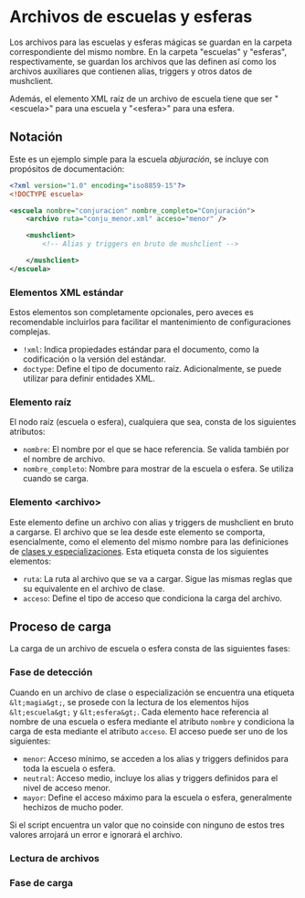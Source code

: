 # Archivos de escuelas y esferas

Los archivos para las escuelas y esferas mágicas se guardan en la carpeta correspondiente del mismo nombre. En la carpeta "escuelas" y "esferas", respectivamente, se guardan los archivos que las definen así como los archivos auxiliares que contienen alias, triggers y otros datos de mushclient.

Además, el elemento XML raíz de un archivo de escuela tiene que ser "&lt;escuela&gt;" para una escuela y "&lt;esfera&gt;" para una esfera.

## Notación

Este es un ejemplo simple para la escuela *abjuración*, se incluye con propósitos de documentación:

```xml
<?xml version="1.0" encoding="iso8859-15"?>
<!DOCTYPE escuela>

<escuela nombre="conjuracion" nombre_completo="Conjuración">
	<archivo ruta="conju_menor.xml" acceso="menor" />

	<mushclient>
		<!-- Alias y triggers en bruto de mushclient -->

	</mushclient>
</escuela>
```

### Elementos XML estándar

Estos elementos son completamente opcionales, pero aveces es recomendable incluirlos para facilitar el mantenimiento de configuraciones complejas.

* `!xml`: Indica propiedades estándar para el documento, como la codificación o la versión del estándar.
* `doctype`: Define el tipo de documento raíz. Adicionalmente, se puede utilizar para definir entidades XML.

### Elemento raíz

El nodo raíz (escuela o esfera), cualquiera que sea, consta de los siguientes atributos:

* `nombre`: El nombre por el que se hace referencia. Se valida también por el nombre de archivo.
* `nombre_completo`: Nombre para mostrar de la escuela o esfera. Se utiliza cuando se carga.

### Elemento &lt;archivo&gt;

Este elemento define un archivo con alias y triggers de mushclient en bruto a cargarse. El archivo que se lea desde este elemento se comporta, esencialmente, como el elemento del mismo nombre para las definiciones de [clases y especializaciones](clase.md). Esta etiqueta consta de los siguientes elementos:

* `ruta`: La ruta al archivo que se va a cargar. Sigue las mismas reglas que su equivalente en el archivo de clase.
* `acceso`: Define el tipo de acceso que condiciona la carga del archivo.

## Proceso de carga

La carga de un archivo de escuela o esfera consta de las siguientes fases:

### Fase de detección

Cuando en un archivo de clase o especialización se encuentra una etiqueta `&lt;magia&gt;`, se prosede con la lectura de los elementos hijos `&lt;escuela&gt;` y `&lt;esfera&gt;`. Cada elemento hace referencia al nombre de una escuela o esfera mediante el atributo `nombre` y condiciona la carga de esta mediante el atributo `acceso`. El acceso puede ser uno de los siguientes:

* `menor`: Acceso mínimo, se acceden a los alias y triggers definidos para toda la escuela o esfera.
* `neutral`: Acceso medio, incluye los alias y triggers definidos para el nivel de acceso menor.
* `mayor`: Define el acceso máximo para la escuela o esfera, generalmente hechizos de mucho poder.

Si el script encuentra un valor que no coinside con ninguno de estos tres valores arrojará un error e ignorará el archivo.

### Lectura de archivos

### Fase de carga